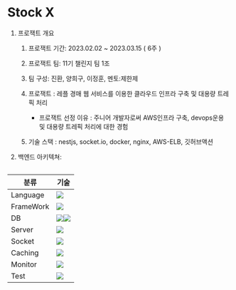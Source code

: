 # Stock X

1. 프로잭트 개요

   1. 프로잭트 기간: 2023.02.02 ~ 2023.03.15 ( 6주 )
   2. 프로잭트 팀: 11기 챌린지 팀 1조
   3. 팀 구성: 진환, 양희구, 이정훈,
      멘토:제한제
   4. 프로잭트 : 레플 경매 웹 서비스를 이용한 클라우드 인프라 구축 및 대용량 트레픽 처리

      - 프로잭트 선정 이유 : 주니어 개발자로써 AWS인프라 구축, devops운용 및 대용량 트레픽 처리에 대한 경험

   5. 기술 스택 : nestjs, socket.io, docker, nginx, AWS-ELB, 깃허브액션

3. 백엔드 아키텍쳐:
      <p>
   <img src = ''>
   </p>









|분류|기술|
|---|---|
|Language|<img src="https://img.shields.io/badge/javascript-F7DF1E?style=for-the-badge&logo=javascript&logoColor=white">
|FrameWork|<img src="https://img.shields.io/badge/nestjs-E0234E?style=for-the-badge&logo=nestjs&logoColor=white">
|DB|<img src="https://img.shields.io/badge/postgresql-4169E1?style=for-the-badge&logo=postgresql&logoColor=white"><img src="https://img.shields.io/badge/typeorm-ff7f00?style=for-the-badge&logo=typeorm&logoColor=white">
|Server|<img src="https://img.shields.io/badge/naver-03C75A?style=for-the-badge&logo=naver&logoColor=white">
|Socket|<img src="https://img.shields.io/badge/socket.io-010101?style=for-the-badge&logo=socket.io&logoColor=white">
|Caching|<img src="https://img.shields.io/badge/redis-DC382D?style=for-the-badge&logo=redis&logoColor=white">
|Monitor|<img src="https://img.shields.io/badge/netdata-010101?style=for-the-badge&logo=netdata&logoColor=white">
|Test|<img src="https://img.shields.io/badge/ngrinder-ff7f00?style=for-the-badge&logo=ngrinder&logoColor=white">
